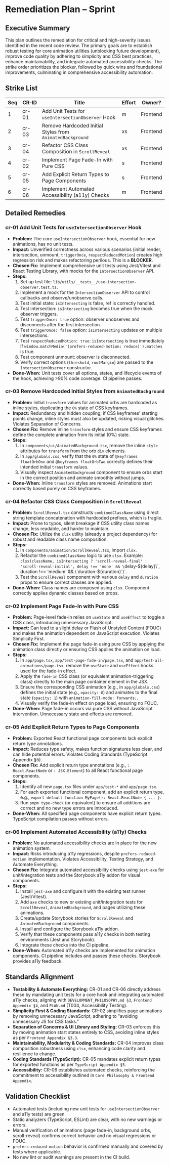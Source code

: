 # Remediation Plan – Sprint <N>

## Executive Summary

This plan outlines the remediation for critical and high-severity issues identified in the recent code review. The primary goals are to establish robust testing for core animation utilities (unblocking future development), improve code quality by adhering to simplicity and CSS best practices, enhance maintainability, and integrate automated accessibility checks. The strike order prioritizes the blocker, followed by quick wins and foundational improvements, culminating in comprehensive accessibility automation.

## Strike List

| Seq | CR‑ID | Title                                                     | Effort | Owner?   |
| --- | ----- | --------------------------------------------------------- | ------ | -------- |
| 1   | cr-01 | Add Unit Tests for `useIntersectionObserver` Hook         | m      | Frontend |
| 2   | cr-03 | Remove Hardcoded Initial Styles from `AnimatedBackground` | xs     | Frontend |
| 3   | cr-04 | Refactor CSS Class Composition in `ScrollReveal`          | xs     | Frontend |
| 4   | cr-02 | Implement Page Fade-In with Pure CSS                      | s      | Frontend |
| 5   | cr-05 | Add Explicit Return Types to Page Components              | s      | Frontend |
| 6   | cr-06 | Implement Automated Accessibility (a11y) Checks           | m      | Frontend |

## Detailed Remedies

### cr-01 Add Unit Tests for `useIntersectionObserver` Hook

- **Problem:** The core `useIntersectionObserver` hook, essential for new animations, has no unit tests.
- **Impact:** Unverified correctness across various scenarios (initial render, intersection, unmount, `triggerOnce`, `respectReducedMotion`) creates high regression risk and makes refactoring perilous. This is a **BLOCKER**.
- **Chosen Fix:** Implement comprehensive unit tests using Jest/Vitest and React Testing Library, with mocks for the `IntersectionObserver` API.
- **Steps:**
  1. Set up test file: `lib/utils/__tests__/use-intersection-observer.test.ts`.
  2. Implement a mock for the `IntersectionObserver` API to control callbacks and observe/unobserve calls.
  3. Test initial state: `isIntersecting` is false, ref is correctly handled.
  4. Test intersection: `isIntersecting` becomes true when the mock observer triggers.
  5. Test `triggerOnce: true` option: observer unobserves and disconnects after the first intersection.
  6. Test `triggerOnce: false` option: `isIntersecting` updates on multiple intersections.
  7. Test `respectReducedMotion: true`: `isIntersecting` is true immediately if `window.matchMedia('(prefers-reduced-motion: reduce)').matches` is true.
  8. Test component unmount: observer is disconnected.
  9. Verify correct options (`threshold`, `rootMargin`) are passed to the `IntersectionObserver` constructor.
- **Done‑When:** Unit tests cover all options, states, and lifecycle events of the hook, achieving >90% code coverage. CI pipeline passes.

### cr-03 Remove Hardcoded Initial Styles from `AnimatedBackground`

- **Problem:** Initial `transform` values for animated orbs are hardcoded as inline styles, duplicating the `0%` state of CSS keyframes.
- **Impact:** Redundancy and hidden coupling; if CSS keyframes' starting points change, inline styles must also be updated, risking visual glitches. Violates Separation of Concerns.
- **Chosen Fix:** Remove inline `transform` styles and ensure CSS keyframes define the complete animation from its initial (0%) state.
- **Steps:**
  1. In `components/ui/AnimatedBackground.tsx`, remove the inline `style` attributes for `transform` from the orb `div` elements.
  2. In `app/globals.css`, verify that the `0%` state of `@keyframes floatOrbOne` and `@keyframes floatOrbTwo` correctly defines their intended initial `transform` values.
  3. Visually inspect `AnimatedBackground` component to ensure orbs start in the correct position and animate smoothly without jumps.
- **Done‑When:** Inline `transform` styles are removed. Animations start correctly based purely on CSS keyframes.

### cr-04 Refactor CSS Class Composition in `ScrollReveal`

- **Problem:** `ScrollReveal.tsx` constructs `combinedClassName` using direct string template concatenation with hardcoded prefixes, which is fragile.
- **Impact:** Prone to typos, silent breakage if CSS utility class names change, less readable, and harder to maintain.
- **Chosen Fix:** Utilize the `clsx` utility (already a project dependency) for robust and readable class name composition.
- **Steps:**
  1. In `components/animation/ScrollReveal.tsx`, import `clsx`.
  2. Refactor the `combinedClassName` logic to use `clsx`. Example: `clsx(className, isIntersecting ? 'scroll-reveal-final' : 'scroll-reveal-initial', delay !== 'none' && \`delay-${delay}\`, duration !== 'medium' && \`duration-${duration}\`)`.
  3. Test the `ScrollReveal` component with various `delay` and `duration` props to ensure correct classes are applied.
- **Done‑When:** Class names are composed using `clsx`. Component correctly applies dynamic classes based on props.

### cr-02 Implement Page Fade-In with Pure CSS

- **Problem:** Page-level fade-in relies on `useState` and `useEffect` to toggle a CSS class, introducing unnecessary JavaScript.
- **Impact:** Can lead to a slight delay or Flash of Unstyled Content (FOUC) and makes the animation dependent on JavaScript execution. Violates Simplicity First.
- **Chosen Fix:** Implement the page fade-in using pure CSS by applying the animation class directly or ensuring CSS applies the animation on load.
- **Steps:**
  1. In `app/page.tsx`, `app/test-page-fade-in/page.tsx`, and `app/test-all-animations/page.tsx`, remove the `useState` and `useEffect` hooks used for the fade-in effect.
  2. Apply the `fade-in` CSS class (or equivalent animation-triggering class) directly to the main page container element in the JSX.
  3. Ensure the corresponding CSS animation (e.g., in `app/globals.css`) defines the initial state (e.g., `opacity: 0`) and animates to the final state (`opacity: 1`) with `animation-fill-mode: forwards;`.
  4. Visually verify the fade-in effect on page load, ensuring no FOUC.
- **Done‑When:** Page fade-in occurs via pure CSS without JavaScript intervention. Unnecessary state and effects are removed.

### cr-05 Add Explicit Return Types to Page Components

- **Problem:** Exported React functional page components lack explicit return type annotations.
- **Impact:** Reduces type safety, makes function signatures less clear, and can hide potential errors. Violates Coding Standards (TypeScript Appendix §5).
- **Chosen Fix:** Add explicit return type annotations (e.g., `: React.ReactNode` or `: JSX.Element`) to all React functional page components.
- **Steps:**
  1. Identify all new `page.tsx` files under `app/test-*` and `app/page.tsx`.
  2. For each exported functional component, add an explicit return type, e.g., `export default function MyPage(): React.ReactNode { ... }`.
  3. Run `pnpm type-check` (or equivalent) to ensure all additions are correct and no new type errors are introduced.
- **Done‑When:** All specified page components have explicit return types. TypeScript compilation passes without errors.

### cr-06 Implement Automated Accessibility (a11y) Checks

- **Problem:** No automated accessibility checks are in place for the new animation system.
- **Impact:** Risks introducing a11y regressions, despite `prefers-reduced-motion` implementation. Violates Accessibility, Testing Strategy, and Automate Everything.
- **Chosen Fix:** Integrate automated accessibility checks using `jest-axe` for unit/integration tests and the Storybook a11y addon for visual components.
- **Steps:**
  1. Install `jest-axe` and configure it with the existing test runner (Jest/Vitest).
  2. Add `axe` checks to new or existing unit/integration tests for `ScrollReveal`, `AnimatedBackground`, and pages utilizing these animations.
  3. Create/update Storybook stories for `ScrollReveal` and `AnimatedBackground` components.
  4. Install and configure the Storybook a11y addon.
  5. Verify that these components pass a11y checks in both testing environments (Jest and Storybook).
  6. Integrate these checks into the CI pipeline.
- **Done‑When:** Automated a11y checks are implemented for animation components. CI pipeline includes and passes these checks. Storybook provides a11y feedback.

## Standards Alignment

- **Testability & Automate Everything:** CR-01 and CR-06 directly address these by mandating unit tests for a core hook and integrating automated a11y checks, aligning with `DEVELOPMENT_PHILOSOPHY.md §3`, `Frontend Appendix §4`, and `PLAN.md` (T004, Accessibility Testing).
- **Simplicity First & Coding Standards:** CR-02 simplifies page animations by removing unnecessary JavaScript, adhering to "avoiding unnecessary JS for CSS tasks."
- **Separation of Concerns & UI Library and Styling:** CR-03 enforces this by moving animation start states entirely to CSS, avoiding inline styles as per `Frontend Appendix §3.3`.
- **Maintainability, Modularity & Coding Standards:** CR-04 improves class composition robustness using `clsx`, enhancing code clarity and resilience to change.
- **Coding Standards (TypeScript):** CR-05 mandates explicit return types for exported functions as per `TypeScript Appendix §5`.
- **Accessibility:** CR-06 establishes automated checks, reinforcing the commitment to accessibility outlined in `Core Philosophy & Frontend Appendix`.

## Validation Checklist

- Automated tests (including new unit tests for `useIntersectionObserver` and a11y tests) are green.
- Static analyzers (TypeScript, ESLint) are clear, with no new warnings or errors.
- Manual verification of animations (page fade-in, background orbs, scroll-reveal) confirms correct behavior and no visual regressions or FOUC.
- `prefers-reduced-motion` behavior is confirmed manually and covered by tests where applicable.
- No new lint or audit warnings are present in the CI build.
